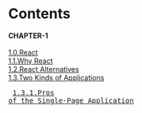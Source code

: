 # Contents

__CHAPTER-1__  
    ‎  
    [1.0.React](CHAPTER-1.md#1.0.React)    
    [1.1.Why React](CHAPTER-1.md#11why-react)    
    [1.2.React Alternatives](CHAPTER-1.md#12React-Alternatives)  
    [1.3.Two Kinds of Applications](CHAPTER-1.md#13Two-Kinds-of-Applications)  
    <pre>
    [1.3.1.Pros of the Single-Page Application](CHAPTER-1.md#131.Pros-of-th-eSingle-Page-Application)  
    </pre>
    


